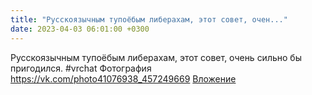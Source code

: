 ```yaml
---
title: "Русскоязычным тупоёбым либерахам, этот совет, очен..."
date: 2023-04-03 06:01:00 +0300
---
```


Русскоязычным тупоёбым либерахам, этот совет, очень сильно бы пригодился.
#vrchat
Фотография
<a class="vk-attach" href="https://vk.com/photo41076938_457249669">https://vk.com/photo41076938_457249669</a>
<a class="vk-attach" href="https://vk.com/photo41076938_457249669">Вложение</a>

